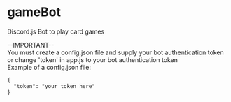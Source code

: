 # gameBot
Discord.js Bot to play card games

--IMPORTANT--  
You must create a config.json file and supply your bot authentication token or change 'token' in app.js to your bot authentication token  
Example of a config.json file:  
```
{
  "token": "your token here"
}
```
